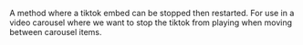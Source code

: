 A method where a tiktok embed can be stopped then restarted. For use in a video carousel where we want to stop the tiktok from playing when moving between carousel items.